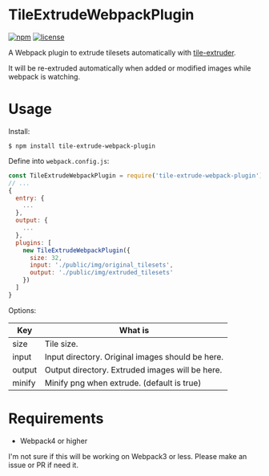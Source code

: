 
# TileExtrudeWebpackPlugin

[![npm](https://img.shields.io/npm/v/tile-extrude-webpack-plugin.svg)](https://www.npmjs.com/package/tile-extrude-webpack-plugin)
[![license](https://img.shields.io/github/license/mashape/apistatus.svg)](https://github.com/laineus/tile-extrude-webpack-plugin/blob/master/LICENSE)

A Webpack plugin to extrude tilesets automatically with [tile-extruder](https://github.com/sporadic-labs/tile-extruder).

It will be re-extruded automatically when added or modified images while webpack is watching.

# Usage

Install:

```
$ npm install tile-extrude-webpack-plugin
```

Define into `webpack.config.js`:

```js
const TileExtrudeWebpackPlugin = require('tile-extrude-webpack-plugin')
// ...
{
  entry: {
    ...
  },
  output: {
    ...
  },
  plugins: [
    new TileExtrudeWebpackPlugin({
      size: 32,
      input: './public/img/original_tilesets',
      output: './public/img/extruded_tilesets'
    })
  ]
}
```

Options:

|Key|What is|
|---|---|
|size|Tile size.|
|input|Input directory. Original images should be here.|
|output|Output directory. Extruded images will be here.|
|minify|Minify png when extrude. (default is true)|

# Requirements

- Webpack4 or higher

I'm not sure if this will be working on Webpack3 or less.
Please make an issue or PR if need it.
